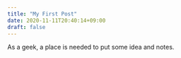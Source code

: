 ```yaml
---
title: "My First Post"
date: 2020-11-11T20:40:14+09:00
draft: false
---
```


As a geek, a place is needed to put some idea and notes. 
